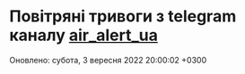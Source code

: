 # Повітряні тривоги з telegram каналу [air_alert_ua](https://t.me/air_alert_ua)

Оновлено:
субота, 3 вересня 2022 20:00:02 +0300
